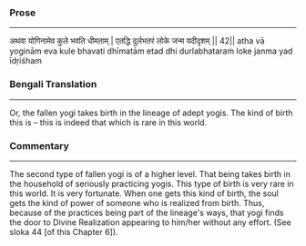 ### Prose 
 --- 
अथवा योगिनामेव कुले भवति धीमताम् |
एतद्धि दुर्लभतरं लोके जन्म यदीदृशम् || 42||
atha vā yoginām eva kule bhavati dhīmatām
etad dhi durlabhataraṁ loke janma yad īdṛiśham

### Bengali Translation 
 --- 
Or, the fallen yogi takes birth in the lineage of adept yogis. The kind of birth this is – this is indeed that which is rare in this world.

### Commentary 
 --- 
The second type of fallen yogi is of a higher level. That being takes birth in the household of seriously practicing yogis. This type of birth is very rare in this world. It is very fortunate. When one gets this kind of birth, the soul gets the kind of power of someone who is realized from birth. Thus, because of the practices being part of the lineage's ways, that yogi finds the door to Divine Realization appearing to him/her without any effort. (See sloka 44 [of this Chapter 6]).